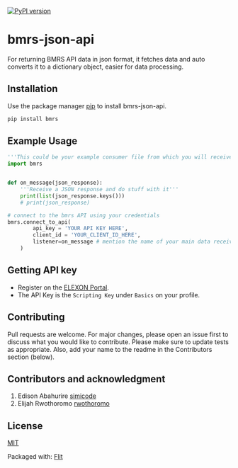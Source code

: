 [![PyPI version](https://badge.fury.io/py/bmrs.svg)](https://badge.fury.io/py/bmrs)

# bmrs-json-api

For returning BMRS API data in json format, it fetches data and auto converts it to a dictionary object, easier for data processing.

## Installation

Use the package manager [pip](https://pip.pypa.io/en/stable/) to install bmrs-json-api.

```bash
pip install bmrs
```

## Example Usage

```python
'''This could be your example consumer file from which you will receive and process the API responses'''
import bmrs


def on_message(json_response):
    '''Receive a JSON response and do stuff with it'''
    print(list(json_response.keys()))
    # print(json_response)

# connect to the bmrs API using your credentials
bmrs.connect_to_api(
        api_key = 'YOUR API KEY HERE',
        client_id = 'YOUR_CLIENT_ID_HERE',
        listener=on_message # mention the name of your main data receiving function as a parameter
    )
```

## Getting API key

- Register on the [ELEXON Portal](https://www.elexonportal.co.uk/).
- The API Key is the `Scripting Key` under `Basics` on your profile.

## Contributing

Pull requests are welcome. For major changes, please open an issue first to discuss what you would like to contribute.
Please make sure to update tests as appropriate.
Also, add your name to the readme in the Contributors section (below).

## Contributors and acknowledgment

1. Edison Abahurire [simicode](https://github.com/SimiCode)
2. Elijah Rwothoromo [rwothoromo](https://github.com/Rwothoromo)

## License

[MIT](https://choosealicense.com/licenses/mit/)

Packaged with: [Flit](https://buildmedia.readthedocs.org/media/pdf/flit/latest/flit.pdf)

